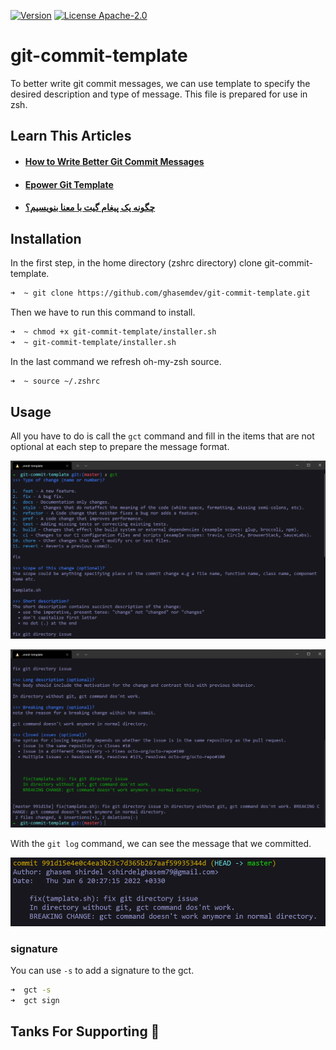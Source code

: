 [![Version](https://shields.io/badge/VERSION-1.2.0-blue?style=for-the-badge)](https://github.com/ghasemdev/git-commit-template/releases/tag/v1.1.0)
[![License Apache-2.0](https://shields.io/badge/LICENSE-APACHE--2.0-orange?style=for-the-badge)](https://opensource.org/licenses/MIT)

# git-commit-template

To better write git commit messages, we can use template to specify the 
desired description and type of message. This file is prepared for use in zsh.

## Learn This Articles

- #### [How to Write Better Git Commit Messages](https://www.freecodecamp.org/news/how-to-write-better-git-commit-messages/)

- #### [Epower Git Template](https://github.com/epowerng/git-template)

- #### [چگونه یک پیغام گیت با معنا بنویسیم؟](https://virgool.io/@mmdsharifi/how-to-semantic-git-commit-messages-gvmmqatf6acg)

## Installation

In the first step, in the home directory (zshrc directory) clone git-commit-template.

```bash
➜  ~ git clone https://github.com/ghasemdev/git-commit-template.git
```

Then we have to run this command to install.

```bash
➜  ~ chmod +x git-commit-template/installer.sh
➜  ~ git-commit-template/installer.sh
```

In the last command we refresh oh-my-zsh source.

```bash
➜  ~ source ~/.zshrc
```

## Usage

All you have to do is call the `gct` command and fill in the items that 
are not optional at each step to prepare the message format.

![gct](images/1.png)

![result](images/2.png)

With the `git log` command, we can see the message that we committed.

![git log](images/3.png)

### signature

You can use `-s` to add a signature to the gct.

```bash
➜  gct -s
➜  gct sign
```

## Tanks For Supporting 🐯

